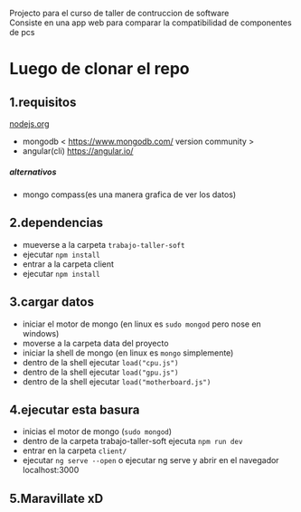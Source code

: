 Projecto para el curso de taller de contruccion de software    
Consiste en una app web para comparar la compatibilidad de componentes
de pcs

# Luego de clonar el repo


## 1.requisitos

[nodejs.org](https://nodejs.org/en/)
+ mongodb < https://www.mongodb.com/ version community >
+ angular(cli) <https://angular.io/>
##### alternativos
+ mongo compass(es una manera grafica de ver los datos)
## 2.dependencias
+ mueverse a la carpeta `trabajo-taller-soft`
+ ejecutar `npm install`
+ entrar a la carpeta client 
+ ejecutar `npm install`
## 3.cargar datos
+ iniciar el motor de mongo (en linux es `sudo mongod`  pero nose en windows)
+ moverse a la carpeta data del proyecto
+ iniciar la shell de mongo (en linux es `mongo` simplemente)
+ dentro de la shell ejecutar ` load("cpu.js") `
+ dentro de la shell ejecutar ` load("gpu.js") `
+ dentro de la shell ejecutar ` load("motherboard.js") `
## 4.ejecutar esta basura
+ inicias el motor de mongo (` sudo mongod `)
+ dentro de la carpeta trabajo-taller-soft ejecuta ` npm run dev `
+ entrar en la carpeta ` client/ `
+ ejecutar ` ng serve --open `  o ejecutar ng serve y abrir en el navegador localhost:3000
## 5.Maravillate xD

